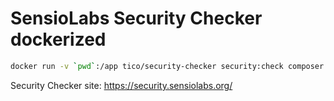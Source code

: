 # SensioLabs Security Checker dockerized

```bash
docker run -v `pwd`:/app tico/security-checker security:check composer.lock
```

Security Checker site: https://security.sensiolabs.org/
